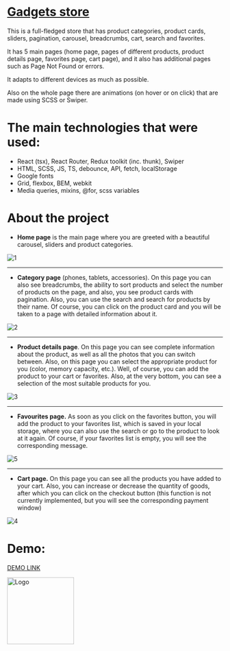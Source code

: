 # [Gadgets store](https://mykola-hadupiak.github.io/gadgets-store/) 

This is a full-fledged store that has product categories, product cards, sliders, pagination, carousel, breadcrumbs, cart, search and favorites.

It has 5 main pages (home page, pages of different products, product details page, favorites page, cart page), and it also has additional pages such as Page Not Found or errors.

It adapts to different devices as much as possible. 

Also on the whole page there are animations (on hover or on click) that are made using SCSS or Swiper.

# The main technologies that were used:
* React (tsx), React Router, Redux toolkit (inc. thunk), Swiper
* HTML, SCSS, JS, TS, debounce, API, fetch, localStorage
* Google fonts
* Grid, flexbox, BEM, webkit
* Media queries, mixins, @for, scss variables

# About the project

* **Home page** is the main page where you are greeted with a beautiful carousel, sliders and product categories.

![1](https://github.com/Mykola-Hadupiak/gadgets_store/assets/114435233/16f6345c-ba53-4a6d-8588-c58ead356558)

** **
* **Category page** (phones, tablets, accessories).
On this page you can also see breadcrumbs, the ability to sort products and select the number of products on the page, and also, you see product cards with pagination. Also, you can use the search and search for products by their name. Of course, you can click on the product card and you will be taken to a page with detailed information about it.

![2](https://github.com/Mykola-Hadupiak/gadgets_store/assets/114435233/1badfec0-8ce3-4d54-b00c-9de9fe56ae9e)


** **
* **Product details page**. On this page you can see complete information about the product, as well as all the photos that you can switch between. Also, on this page you can select the appropriate product for you (color, memory capacity, etc.). Well, of course, you can add the product to your cart or favorites. Also, at the very bottom, you can see a selection of the most suitable products for you.


![3](https://github.com/Mykola-Hadupiak/gadgets_store/assets/114435233/0d279409-e811-46c6-a448-bea15e1769c1)

** **
* **Favourites page.** As soon as you click on the favorites button, you will add the product to your favorites list, which is saved in your local storage, where you can also use the search or go to the product to look at it again. Of course, if your favorites list is empty, you will see the corresponding message.

![5](https://github.com/Mykola-Hadupiak/gadgets_store/assets/114435233/f6698f2a-21c0-4f0e-966e-12010709cfce)

** **
* **Cart page.** On this page you can see all the products you have added to your cart. Also, you can increase or decrease the quantity of goods, after which you can click on the checkout button (this function is not currently implemented, but you will see the corresponding payment window)

![4](https://github.com/Mykola-Hadupiak/gadgets_store/assets/114435233/34f22de0-2b8d-422f-ae73-ad3f72e206af)
  
# Demo:
[DEMO LINK](https://mykola-hadupiak.github.io/gadgets-store/)

<img width="156" alt="Logo" src="https://github.com/Mykola-Hadupiak/gadgets_store/assets/114435233/bc4f17d6-1153-4371-a520-a38ff9a22f3c">

